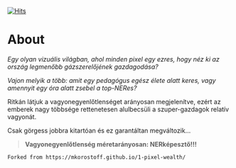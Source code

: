 [![Hits](https://hits.sh/nerkepeszto.github.io.svg)](https://hits.sh/nerkepeszto.github.io/)

# About

_Egy olyan vizuális világban, ahol minden pixel egy ezres, hogy néz ki az ország legmenőbb gázszerelőjének gazdagodása?_

_Vajon melyik a több: amit egy pedagógus egész élete alatt keres, vagy amennyit egy óra alatt zsebel a top-NERes?_

Ritkán látjuk a vagyonegyenlőtlenséget arányosan megjelenítve, ezért az emberek nagy többsége rettenetesen alulbecsüli a szuper-gazdagok relatív vagyonát. 

Csak görgess jobbra kitartóan és ez garantáltan megváltozik... 

> **Vagyonegyenlőtlenség méretarányosan: NERképesztő!!!**




```Forked from https://mkorostoff.github.io/1-pixel-wealth/```
